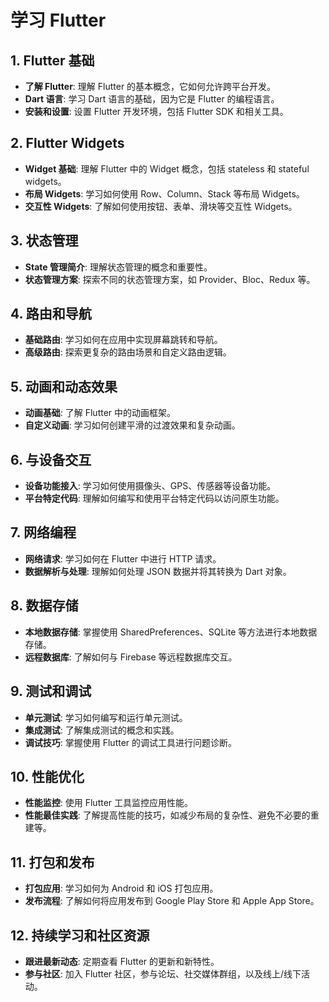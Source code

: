 # 学习 Flutter 

## 1. Flutter 基础
- **了解 Flutter**: 理解 Flutter 的基本概念，它如何允许跨平台开发。
- **Dart 语言**: 学习 Dart 语言的基础，因为它是 Flutter 的编程语言。
- **安装和设置**: 设置 Flutter 开发环境，包括 Flutter SDK 和相关工具。

## 2. Flutter Widgets
- **Widget 基础**: 理解 Flutter 中的 Widget 概念，包括 stateless 和 stateful widgets。
- **布局 Widgets**: 学习如何使用 Row、Column、Stack 等布局 Widgets。
- **交互性 Widgets**: 了解如何使用按钮、表单、滑块等交互性 Widgets。

## 3. 状态管理
- **State 管理简介**: 理解状态管理的概念和重要性。
- **状态管理方案**: 探索不同的状态管理方案，如 Provider、Bloc、Redux 等。

## 4. 路由和导航
- **基础路由**: 学习如何在应用中实现屏幕跳转和导航。
- **高级路由**: 探索更复杂的路由场景和自定义路由逻辑。

## 5. 动画和动态效果
- **动画基础**: 了解 Flutter 中的动画框架。
- **自定义动画**: 学习如何创建平滑的过渡效果和复杂动画。

## 6. 与设备交互
- **设备功能接入**: 学习如何使用摄像头、GPS、传感器等设备功能。
- **平台特定代码**: 理解如何编写和使用平台特定代码以访问原生功能。

## 7. 网络编程
- **网络请求**: 学习如何在 Flutter 中进行 HTTP 请求。
- **数据解析与处理**: 理解如何处理 JSON 数据并将其转换为 Dart 对象。

## 8. 数据存储
- **本地数据存储**: 掌握使用 SharedPreferences、SQLite 等方法进行本地数据存储。
- **远程数据库**: 了解如何与 Firebase 等远程数据库交互。

## 9. 测试和调试
- **单元测试**: 学习如何编写和运行单元测试。
- **集成测试**: 了解集成测试的概念和实践。
- **调试技巧**: 掌握使用 Flutter 的调试工具进行问题诊断。

## 10. 性能优化
- **性能监控**: 使用 Flutter 工具监控应用性能。
- **性能最佳实践**: 了解提高性能的技巧，如减少布局的复杂性、避免不必要的重建等。

## 11. 打包和发布
- **打包应用**: 学习如何为 Android 和 iOS 打包应用。
- **发布流程**: 了解如何将应用发布到 Google Play Store 和 Apple App Store。

## 12. 持续学习和社区资源
- **跟进最新动态**: 定期查看 Flutter 的更新和新特性。
- **参与社区**: 加入 Flutter 社区，参与论坛、社交媒体群组，以及线上/线下活动。
